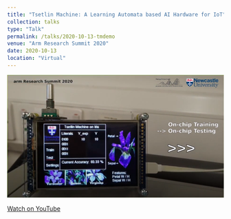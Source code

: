 ```yaml
---
title: "Tsetlin Machine: A Learning Automata based AI Hardware for IoT"
collection: talks
type: "Talk"
permalink: /talks/2020-10-13-tmdemo
venue: "Arm Research Summit 2020"
date: 2020-10-13
location: "Virtual"
---
```


[![Video Thumbnail](/images/talks/tmdemo.png)](https://www.youtube.com/watch?v=Au9JHrXvfCk)

[Watch on YouTube](https://www.youtube.com/watch?v=Au9JHrXvfCk)
